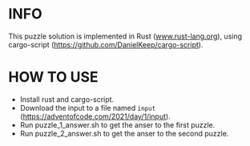 # INFO
This puzzle solution is implemented in Rust (www.rust-lang.org), using cargo-script (https://github.com/DanielKeep/cargo-script).

# HOW TO USE
- Install rust and cargo-script.
- Download the input to a file named `input` (https://adventofcode.com/2021/day/1/input).
- Run puzzle_1_answer.sh to get the anser to the first puzzle.
- Run puzzle_2_answer.sh to get the anser to the second puzzle.
